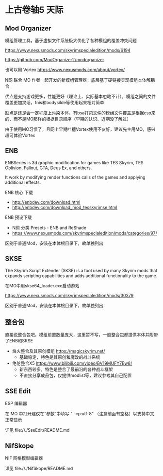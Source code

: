 # 上古卷轴5 天际

## Mod Organizer

模组管理工具，基于虚拟文件系统极大优化了各种模组的覆盖冲突问题

https://www.nexusmods.com/skyrimspecialedition/mods/6194

https://github.com/ModOrganizer2/modorganizer

也可以用 Vortex https://www.nexusmods.com/about/vortex/

N网 联合 MO 作者一起开发的新模组管理器，底层基于硬链接实现模组本体解耦合

优点是支持游戏更多，性能更好（理论上、实际基本忽略不计），模组之间的文件覆盖更加灵活，fnis和bodysilde等使用起来相对简单

缺点是还是会一定程度上污染本体，有bsa打包文件的模组文件覆盖是根据esp来的、而不是MO那样的根据目录顺序（早期的认识、近期没了解过）

由于使用MO习惯了，且网上早期吐槽Vortex使用不友好，建议先主用MO，感兴趣可体验Vortex

## ENB

ENBSeries is 3d graphic modification for games like TES Skyrim, TES Oblivion, Fallout, GTA, Deus Ex, and others.

It work by modifying render functions calls of the games and applying additional effects.

ENB 核心 下载

- http://enbdev.com/download.html
- http://enbdev.com/download_mod_tesskyrimse.html

ENB 预设下载

- N网 分类 Presets - ENB and ReShade
- https://www.nexusmods.com/skyrimspecialedition/mods/categories/97/

区别于普通Mod，安装在本体根目录下，故单独列出

## SKSE

The Skyrim Script Extender (SKSE) is a tool used by many Skyrim mods that expands scripting capabilities and adds additional functionality to the game.

在MO中用skse64_loader.exe启动游戏

https://www.nexusmods.com/skyrimspecialedition/mods/30379

区别于普通Mod，安装在本体根目录下，故单独列出

## 整合包

直接说整合包吧，模组前置数量庞大，这里暂不写，一般整合包都提供本体并附带了ENB和SKSE

- 烽火整合及其原创模组 https://magicskyrim.net/
  - 基础稳定，特色是其原创和魔改的战斗系统
- 绝伦整合X5 https://www.bilibili.com/video/BV19MUFY7Ew8/
  - 新东西较多，特色是整合了最前沿的各种战斗框架
  - 不直接分享成品包，仅提供modlist等，建议参考其自己配置

## SSE Edit

ESP 编辑器

在 MO 中打开建议在“参数”中填写 " -cp:utf-8" （注意前面有空格）以支持中文正常显示

详见 file://./SseEdit/README.md

## NifSkope

NIF 网格模型编辑器

详见 file://./NifSkope/README.md
